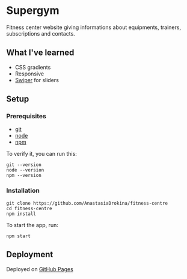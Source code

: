 # Supergym

Fitness center website giving informations about equipments, trainers, subscriptions and contacts.

## What I've learned

- CSS gradients
- Responsive
- [Swiper](https://swiperjs.com/) for sliders

## Setup

### Prerequisites

- [git](https://git-scm.com/)
- [node](https://nodejs.org/en/)
- [npm](https://www.npmjs.com/)

To verify it, you can run this:

```
git --version
node --version
npm --version
```

### Installation

```
git clone https://github.com/AnastasiaDrokina/fitness-centre
cd fitness-centre
npm install
```

To start the app, run:

```
npm start
```

## Deployment

Deployed on [GitHub Pages](https://pages.github.com/)
